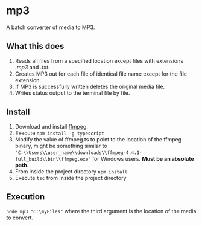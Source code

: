 # mp3

A batch converter of media to MP3.

## What this does
1. Reads all files from a specified location except files with extensions *.mp3* and *.txt*.
1. Creates MP3 out for each file of identical file name except for the file extension.
1. If MP3 is successfully written deletes the original media file.
1. Writes status output to the terminal file by file.

## Install
1. Download and install [ffmpeg](https://ffmpeg.org/).
1. Execute `npm install -g typescript`
1. Modify the value of ffmpeg.ts to point to the location of the ffmpeg binary, might be something similar to `"C:\\Users\\user_name\\downloads\\ffmpeg-4.4.1-full_build\\bin\\ffmpeg.exe"` for Windows users. **Must be an absolute path**.
1. From inside the project directory `npm install`.
1. Execute `tsc` from inside the project directory

## Execution
`node mp3 "C:\myFiles"` where the third argument is the location of the media to convert.